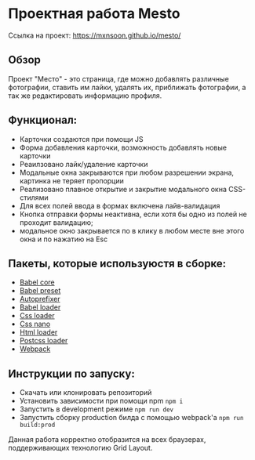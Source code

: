 ﻿# Проектная работа Mesto
 
 Ссылка на проект: https://mxnsoon.github.io/mesto/

## Обзор

Проект "Место" - это страница, где можно добавлять различные фотографии, ставить им лайки, удалять их, приближать фотографии, а так же редактировать информацию профиля.

## Функционал:

- Карточки создаются при помощи JS
- Форма добавления карточки, возможность добавлять новые карточки
- Реаилзовано лайк/удаление карточки
- Модальные окна закрываются при любом разрешении экрана, картинка не теряет пропорции
- Реализовано плавное открытие и закрытие модального окна CSS-стилями
- Для всех полей ввода в формах включена лайв-валидация
- Кнопка отправки формы неактивна, если хотя бы одно из полей не проходит валидацию;
- модальное окно закрывается по в клику в любом месте вне этого окна и по нажатию на Esc

## Пакеты, которые используюстя в сборке:

- [Babel core](https://github.com/babel/babel/tree/master/packages/babel-core)
- [Babel preset](https://github.com/babel/babel-preset-env)
- [Autoprefixer](https://github.com/postcss/autoprefixer)
- [Babel loader](https://github.com/babel/babel-loader)
- [Css loader](https://github.com/webpack-contrib/css-loader)
- [Css nano](https://github.com/cssnano/cssnano)
- [Html loader](https://github.com/webpack-contrib/html-loader)
- [Postcss loader](https://github.com/webpack-contrib/postcss-loader)
- [Webpack](https://github.com/webpack/webpack)

## Инструкции по запуску: 

- Скачать или клонировать репозиторий
- Установить зависимости при помощи npm `npm i`
- Запустить в development режиме `npm run dev`
- Запустить сборку production билда с помощью webpack'a `npm run build:prod`



Данная работа корректно отобразится на всех браузерах, поддерживающих технологию Grid Layout.
